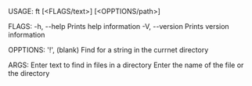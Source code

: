 USAGE:
    ft [<FLAGS/text>] [<OPPTIONS/path>]

FLAGS:
    -h, --help          Prints help information
    -V, --version       Prints version information

OPPTIONS:
    '!', (blank)        Find for a string in the currnet directory

ARGS:
    <text>              Enter text to find in files in a directory
    <path>              Enter the name of the file or the directory

